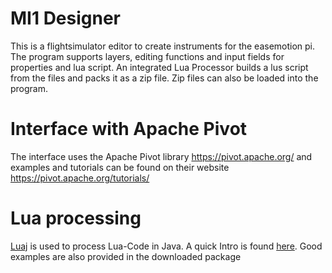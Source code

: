 MI1 Designer
================

This is a flightsimulator editor to create instruments for the easemotion pi. The program supports layers, editing functions and input fields for properties and lua script.
An integrated Lua Processor builds a lus script from the files and packs it as a zip file. Zip files can also be loaded into the program.

Interface with Apache Pivot
===========================

The interface uses the Apache Pivot library https://pivot.apache.org/ and examples and tutorials can be found on their website https://pivot.apache.org/tutorials/

Lua processing
==============
[Luaj](http://sourceforge.net/projects/luaj/) is used to process Lua-Code in Java.
A quick Intro is found [here](http://luaj.org/luaj/README.html). Good examples are also provided in the downloaded package


